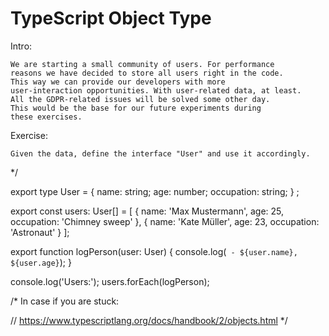 # TypeScript Object Type

Intro:

    We are starting a small community of users. For performance
    reasons we have decided to store all users right in the code.
    This way we can provide our developers with more
    user-interaction opportunities. With user-related data, at least.
    All the GDPR-related issues will be solved some other day.
    This would be the base for our future experiments during
    these exercises.

Exercise:

    Given the data, define the interface "User" and use it accordingly.

*/

export type User = {
name: string;
age: number;
occupation: string;
} ;

export const users: User[] = [
    {
        name: 'Max Mustermann',
        age: 25,
        occupation: 'Chimney sweep'
    },
    {
        name: 'Kate Müller',
        age: 23,
        occupation: 'Astronaut'
    }
];

export function logPerson(user: User) {
    console.log(` - ${user.name}, ${user.age}`);
}

console.log('Users:');
users.forEach(logPerson);


/* In case if you are stuck:

// https://www.typescriptlang.org/docs/handbook/2/objects.html
*/
